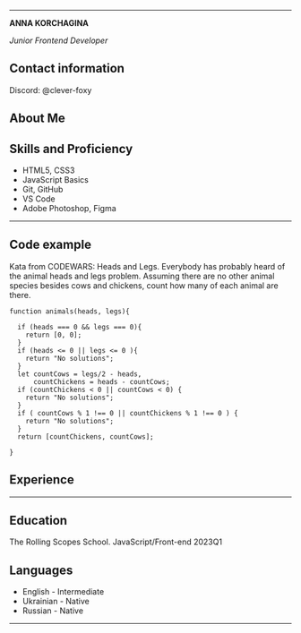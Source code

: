 --------------------------------------------
**ANNA KORCHAGINA**

*Junior Frontend Developer*

## **Contact information**

Discord: @clever-foxy

## **About Me**

## **Skills and Proficiency**

* HTML5, CSS3
* JavaScript Basics
* Git, GitHub
* VS Code
* Adobe Photoshop, Figma

--------------------------------------------

## **Code example**

Kata from CODEWARS: Heads and Legs. 
Everybody has probably heard of the animal heads and legs problem. Assuming there are no other animal species besides cows and chickens, count how many of each animal are there.

```
function animals(heads, legs){

  if (heads === 0 && legs === 0){
    return [0, 0];
  }
  if (heads <= 0 || legs <= 0 ){
    return "No solutions";
  }
  let countCows = legs/2 - heads,
      countChickens = heads - countCows;
  if (countChickens < 0 || countCows < 0) {
    return "No solutions";
  }
  if ( countCows % 1 !== 0 || countChickens % 1 !== 0 ) {
    return "No solutions";
  }
  return [countChickens, countCows];

}
```

## **Experience**

--------------------------------------------

## **Education**

The Rolling Scopes School. JavaScript/Front-end 2023Q1

## **Languages**

* English - Intermediate
* Ukrainian - Native
* Russian - Native

--------------------------------------------


